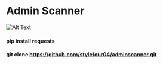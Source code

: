 # Admin Scanner

![Alt Text](https://f.top4top.io/p_3393kln274.jpg)

#### pip install requests
#### git clone https://github.com/stylefour04/adminscanner.git
